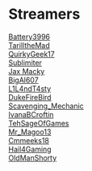 # Streamers

[Battery3996](Twitch.tv/Battery3996)  
[TarilltheMad](Twitch.tv/TarilltheMad)  
[QuirkyGeek17](Twitch.tv/QuirkyGeek17)  
[Sublimiter](https://www.twitch.tv/sublimiter)  
[Jax Macky](https://www.twitch.tv/jax_macky)  
[BigAl607](https://www.twitch.tv/bigal607)  
[L1L4ndT4sty](https://www.twitch.tv/l1l4ndt4sty)  
[DukeFireBird](https://www.twitch.tv/dukefirebird)  
[Scavenging_Mechanic](https://www.twitch.tv/scavenging_mechanic)  
[IvanaBCroftin](https://www.twitch.tv/ivanabcroftin)  
[TehSageOfGames](https://www.twitch.tv/tehsageofgames)  
[Mr_Magoo13](https://www.twitch.tv/mmagoo13)  
[Cmmeeks18](https://www.twitch.tv/cmmeeks18)  
[Hail4Gaming](https://www.twitch.tv/hail4gaming)  
[OldManShorty](https://www.twitch.tv/oldmanshorty)  
[]()  
[]()  
[]()  
[]()  
[]()  
[]()  
[]()  
[]()  


